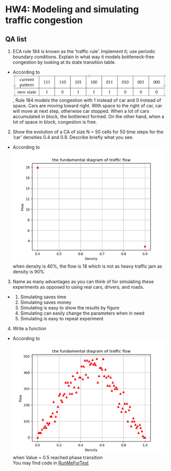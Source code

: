 # HW4: Modeling and simulating traffic congestion 
## QA list
1. ECA rule 184 is known as the ’traffic rule’. Implement it; use periodic boundary conditions. Explain in what way it models bottleneck-free congestion by looking at its state transition table.
*  According to ![transiant states](rule184states.png), Rule 184 models the congestion with 1 instead of car and 0 instead of space. Cars are moving toward right. With space to the right of car, car will move at next step, otherwise car stopped. When a lot of cars accumulated in block, the bottlenect formed. On the other hand, when a lot of space in block, congestion is free.  
2. Show the evolution of a CA of size N = 50 cells for 50 time steps for the ’car’ densities 0.4 and 0.9. Describe briefly what you see.
* According to ![Q2](Q2.PNG)
when density is 40%, the flow is 18 which is not as heavy traffic jam as density is 90%
3. Name as many advantages as you can think of for simulating these experiments as opposed to using real cars, drivers, and roads.
* 1. Simulating saves time
  2. Simulating saves money
  3. Simulating is easy to show the results by figure
  4. Simulating can easily change the parameters when in need
  5. Simulating is easy to repeat experiment
4. Write a function 
* According to ![result](hw4_result.png)
when Value = 0.5 reached phase transition  
You may find code in [RunMeForTest](RunMeForTest.py)
